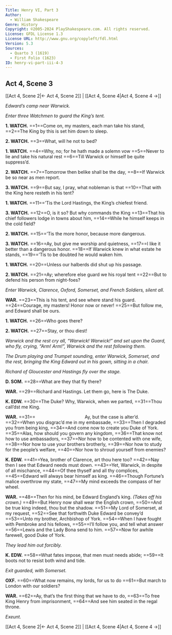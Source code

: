 ```yaml
---
Title: Henry VI, Part 3
Author: 
  - William Shakespeare
Genre: History
Copyright: ©2005-2024 PlayShakespeare.com. All rights reserved.
License: GFDL License 1.3
License URL: http://www.gnu.org/copyleft/fdl.html
Version: 5.3
Sources:
  - Quarto 3 (1619)
  - First Folio (1623)
ID: henry-vi-part-iii-4-3
---
```


## Act 4, Scene 3
[[Act 4, Scene 2|← Act 4, Scene 2]] | [[Act 4, Scene 4|Act 4, Scene 4 →]]

*Edward’s camp near Warwick.*

*Enter three Watchmen to guard the King’s tent.*

**1. WATCH.**
==1==Come on, my masters, each man take his stand,
==2==The King by this is set him down to sleep.

**2. WATCH.**
==3==What, will he not to bed?

**1. WATCH.**
==4==Why, no; for he hath made a solemn vow
==5==Never to lie and take his natural rest
==6==Till Warwick or himself be quite suppress’d.

**2. WATCH.**
==7==Tomorrow then belike shall be the day,
==8==If Warwick be so near as men report.

**3. WATCH.**
==9==But say, I pray, what nobleman is that
==10==That with the King here resteth in his tent?

**1. WATCH.**
==11==’Tis the Lord Hastings, the King’s chiefest friend.

**3. WATCH.**
==12==O, is it so? But why commands the King
==13==That his chief followers lodge in towns about him,
==14==While he himself keeps in the cold field?

**2. WATCH.**
==15==’Tis the more honor, because more dangerous.

**3. WATCH.**
==16==Ay, but give me worship and quietness,
==17==I like it better than a dangerous honor.
==18==If Warwick knew in what estate he stands,
==19==’Tis to be doubted he would waken him.

**1. WATCH.**
==20==Unless our halberds did shut up his passage.

**2. WATCH.**
==21==Ay; wherefore else guard we his royal tent
==22==But to defend his person from night-foes?

*Enter Warwick, Clarence, Oxford, Somerset, and French Soldiers, silent all.*

**WAR.**
==23==This is his tent, and see where stand his guard.
==24==Courage, my masters! Honor now or never!
==25==But follow me, and Edward shall be ours.

**1. WATCH.**
==26==Who goes there?

**2. WATCH.**
==27==Stay, or thou diest!

*Warwick and the rest cry all, “Warwick! Warwick!” and set upon the Guard, who fly, crying, “Arm! Arm!”, Warwick and the rest following them.*

*The Drum playing and Trumpet sounding, enter Warwick, Somerset, and the rest, bringing the King Edward out in his gown, sitting in a chair.*

*Richard of Gloucester and Hastings fly over the stage.*

**D. SOM.**
==28==What are they that fly there?

**WAR.**
==29==Richard and Hastings. Let them go, here is The Duke.

**K. EDW.**
==30==The Duke? Why, Warwick, when we parted,
==31==Thou call’dst me King.

**WAR.**
==31==           Ay, but the case is alter’d.
==32==When you disgrac’d me in my embassade,
==33==Then I degraded you from being king,
==34==And come now to create you Duke of York.
==35==Alas, how should you govern any kingdom,
==36==That know not how to use ambassadors,
==37==Nor how to be contented with one wife,
==38==Nor how to use your brothers brotherly,
==39==Nor how to study for the people’s welfare,
==40==Nor how to shroud yourself from enemies?

**K. EDW.**
==41==Yea, brother of Clarence, art thou here too?
==42==Nay then I see that Edward needs must down.
==43==Yet, Warwick, in despite of all mischance,
==44==Of thee thyself and all thy complices,
==45==Edward will always bear himself as king.
==46==Though Fortune’s malice overthrow my state,
==47==My mind exceeds the compass of her wheel.

**WAR.**
==48==Then for his mind, be Edward England’s king.
*(Takes off his crown.)*
==49==But Henry now shall wear the English crown,
==50==And be true king indeed, thou but the shadow.
==51==My Lord of Somerset, at my request,
==52==See that forthwith Duke Edward be convey’d
==53==Unto my brother, Archbishop of York.
==54==When I have fought with Pembroke and his fellows,
==55==I’ll follow you, and tell what answer
==56==Lewis and the Lady Bona send to him.
==57==Now for awhile farewell, good Duke of York.

*They lead him out forcibly.*

**K. EDW.**
==58==What fates impose, that men must needs abide;
==59==It boots not to resist both wind and tide.

*Exit guarded, with Somerset.*

**OXF.**
==60==What now remains, my lords, for us to do
==61==But march to London with our soldiers?

**WAR.**
==62==Ay, that’s the first thing that we have to do,
==63==To free King Henry from imprisonment,
==64==And see him seated in the regal throne.

*Exeunt.*

[[Act 4, Scene 2|← Act 4, Scene 2]] | [[Act 4, Scene 4|Act 4, Scene 4 →]]